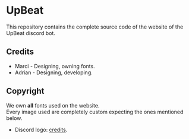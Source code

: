 
# UpBeat

This repository contains the complete source code of the website of the UpBeat discord bot.

## Credits

- Marci - Designing, owning fonts.
- Adrian - Designing, developing.

## Copyright

We own __all__ fonts used on the website. <br>
Every image used are completely custom expecting the ones mentioned below.
- Discord logo: [credits](https://discord.com).